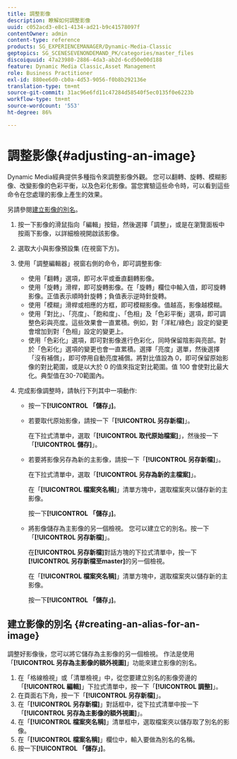 ```yaml
---
title: 調整影像
description: 瞭解如何調整影像
uuid: c052acd3-e8c1-4134-ad21-b9c41578097f
contentOwner: admin
content-type: reference
products: SG_EXPERIENCEMANAGER/Dynamic-Media-Classic
geptopics: SG_SCENESEVENONDEMAND_PK/categories/master_files
discoiquuid: 47a23980-2886-4da3-ab2d-6cd50e00d188
feature: Dynamic Media Classic,Asset Management
role: Business Practitioner
exl-id: 880ee6d0-cb0a-4d53-9056-f0b8b292136e
translation-type: tm+mt
source-git-commit: 31ac96e6fd11c47284d58540f5ec0135f0e6223b
workflow-type: tm+mt
source-wordcount: '553'
ht-degree: 86%

---
```


# 調整影像{#adjusting-an-image}

Dynamic Media經典提供多種指令來調整影像外觀。 您可以翻轉、旋轉、模糊影像、改變影像的色彩平衡，以及色彩化影像。當您實驗這些命令時，可以看到這些命令在您處理的影像上產生的效果。

另請參閱[建立影像的別名](adjusting-image.md#creating_an_alias_for_an_image)。

1. 按一下影像的滑鼠指向「編輯」按鈕，然後選擇「調整」，或是在瀏覽面板中按兩下影像，以詳細檢視開啟該影像。
1. 選取大小與影像預設集 (在視窗下方)。
1. 使用「調整編輯器」視窗右側的命令，即可調整影像:

   * 使用「翻轉」選項，即可水平或垂直翻轉影像。
   * 使用「旋轉」滑桿，即可旋轉影像。在「旋轉」欄位中輸入值，即可旋轉影像。正值表示順時針旋轉；負值表示逆時針旋轉。
   * 使用「模糊」滑桿或相應的方框，即可模糊影像。值越高，影像越模糊。
   * 使用「對比」、「亮度」、「飽和度」、「色相」及「色彩平衡」選項，即可調整色彩與亮度。這些效果會一直累積。例如，對「洋紅/綠色」設定的變更會增加到對「色相」設定的變更上。
   * 使用「色彩化」選項，即可對影像進行色彩化，同時保留陰影與亮部。對於「色彩化」選項的變更也會一直累積。選擇「亮度」選單，然後選擇「沒有補償」，即可停用自動亮度補償。將對比值設為 0，即可保留原始影像的對比範圍，或是以大於 0 的值來指定對比範圍。值 100 會使對比最大化。典型值在30-70範圍內。

1. 完成影像調整時，請執行下列其中一項動作: 

   * 按一下&#x200B;**[!UICONTROL 「儲存」]**。
   * 若要取代原始影像，請按一下「**[!UICONTROL 另存新檔]**」。

      在下拉式清單中，選取「**[!UICONTROL 取代原始檔案]**」，然後按一下「**[!UICONTROL 儲存]**」。

   * 若要將影像另存為新的主影像，請按一下「**[!UICONTROL 另存新檔]**」。

      在下拉式清單中，選取「**[!UICONTROL 另存為新的主檔案]**」。

      在「**[!UICONTROL 檔案夾名稱]**」清單方塊中，選取檔案夾以儲存新的主影像。

      按一下&#x200B;**[!UICONTROL 「儲存」]**。

   * 將影像儲存為主影像的另一個檢視。 您可以建立它的別名。按一下「**[!UICONTROL 另存新檔]**」。

      在&#x200B;**[!UICONTROL 另存新檔]**&#x200B;對話方塊的下拉式清單中，按一下&#x200B;**[!UICONTROL 另存新檔至master]**&#x200B;的另一個檢視。

      在「**[!UICONTROL 檔案夾名稱]**」清單方塊中，選取檔案夾以儲存新的主影像。

      按一下&#x200B;**[!UICONTROL 「儲存」]**。

## 建立影像的別名 {#creating-an-alias-for-an-image}

調整好影像後，您可以將它儲存為主影像的另一個檢視。 作法是使用「**[!UICONTROL 另存為主影像的額外視圖]**」功能來建立影像的別名。

1. 在「格線檢視」或「清單檢視」中，從您要建立別名的影像旁邊的「**[!UICONTROL 編輯]**」下拉式清單中，按一下「**[!UICONTROL 調整]**」。
1. 在頁面右下角，按一下「**[!UICONTROL 另存新檔]**」。
1. 在「**[!UICONTROL 另存新檔]**」對話框中，從下拉式清單中按一下「**[!UICONTROL 另存為主影像的額外視圖]**」。
1. 在「**[!UICONTROL 檔案夾名稱]**」清單框中，選取檔案夾以儲存取了別名的影像。
1. 在「**[!UICONTROL 檔案名稱]**」欄位中，輸入要做為別名的名稱。
1. 按一下&#x200B;**[!UICONTROL 「儲存」]**。
